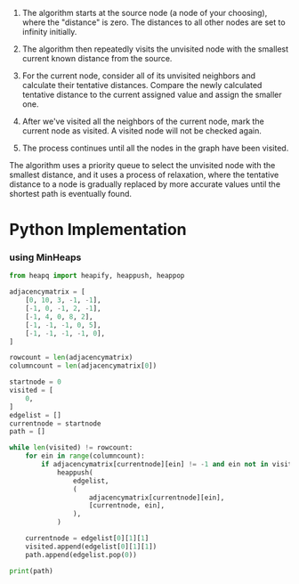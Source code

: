 
1. The algorithm starts at the source node (a node of your choosing), where the "distance" is zero. The distances to all other nodes are set to infinity initially.

2. The algorithm then repeatedly visits the unvisited node with the smallest current known distance from the source.

3. For the current node, consider all of its unvisited neighbors and calculate their tentative distances. Compare the newly calculated tentative distance to the current assigned value and assign the smaller one.

4. After we've visited all the neighbors of the current node, mark the current node as visited. A visited node will not be checked again.

5. The process continues until all the nodes in the graph have been visited.

The algorithm uses a priority queue to select the unvisited node with the smallest distance, and it uses a process of relaxation, where the tentative distance to a node is gradually replaced by more accurate values until the shortest path is eventually found.

# Python Implementation

### using MinHeaps

```python
from heapq import heapify, heappush, heappop

adjacencymatrix = [
    [0, 10, 3, -1, -1],
    [-1, 0, -1, 2, -1],
    [-1, 4, 0, 8, 2],
    [-1, -1, -1, 0, 5],
    [-1, -1, -1, -1, 0],
]

rowcount = len(adjacencymatrix)
columncount = len(adjacencymatrix[0])

startnode = 0
visited = [
    0,
]
edgelist = []
currentnode = startnode
path = []

while len(visited) != rowcount:
    for ein in range(columncount):
        if adjacencymatrix[currentnode][ein] != -1 and ein not in visited:
            heappush(
                edgelist,
                (
                    adjacencymatrix[currentnode][ein],
                    [currentnode, ein],
                ),
            )

    currentnode = edgelist[0][1][1]
    visited.append(edgelist[0][1][1])
    path.append(edgelist.pop(0))

print(path)
```